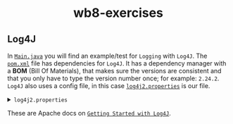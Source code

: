 <H1 align="center">
wb8-exercises
</H1>

## Log4J
In [`Main.java`](src/main/java/com/pluralsight/Main.java) you will find an example/test for `Logging` with `Log4J`.
The [`pom.xml`](pom.xml) file has dependencies for `Log4J`. 
It has a dependency manager with a **BOM** (Bill Of Materials), 
that makes sure the versions are consistent and that you only have to type the version number once; for example: `2.24.2`.
`Log4J` also uses a config file, in this case [`log4j2.properties`](src/main/resources/log4j2.properties) is our file.

<details>
    <summary><code>log4j2.properties</code></summary>

```xml
<code>
    <Configuration status="WARN">
        <Appenders>
            <Console name="Console" target="SYSTEM_OUT">
                <PatternLayout pattern="%d{yyyy-MM-dd HH:mm:ss} %-5p %c{1} - %m%n"/>
            </Console>
        </Appenders>
        <Loggers>
            <Root level="debug">
                <AppenderRef ref="Console"/>
            </Root>
        </Loggers>
    </Configuration>
</code>
```
</details>

These are Apache docs on [`Getting Started with Log4J`](https://logging.apache.org/log4j/2.x/manual/getting-started.html).

